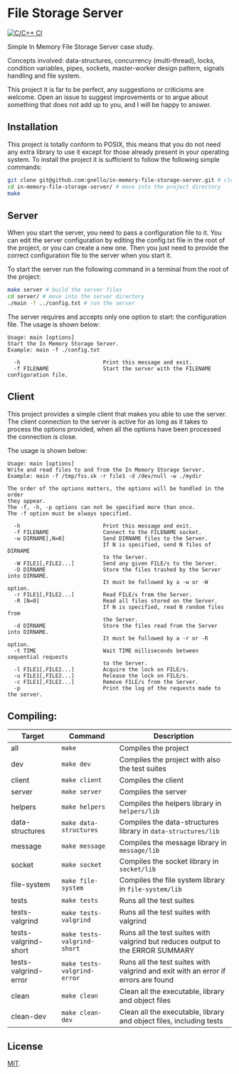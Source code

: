 # File Storage Server
[![C/C++ CI][1]][2]

Simple In Memory File Storage Server case study.  

Concepts involved: data-structures, concurrency (multi-thread), locks, condition variables, pipes, sockets, 
master-worker design pattern, signals handling and file system. 

This project it is far to be perfect, any suggestions or criticisms are welcome. Open an issue to suggest improvements 
or to argue about something that does not add up to you, and I will be happy to answer.

## Installation
This project is totally conform to POSIX, this means that you do not need any extra library to use it
except for those already present in your operating system.
To install the project it is sufficient to follow the following simple commands:

```bash
git clone git@github.com:gnello/in-memory-file-storage-server.git # clone the project
cd in-memory-file-storage-server/ # move into the project directory
make
```

## Server
When you start the server, you need to pass a configuration file to it. You can edit the server configuration by editing 
the config.txt file in the root of the project, or you can create a new one. Then you just need to provide the correct 
configuration file to the server when you start it.  

To start the server run the following command in a terminal from the root of the project:

```bash
make server # build the server files 
cd server/ # move into the server directory
./main -f ../config.txt # run the server
```

The server requires and accepts only one option to start: the configuration file. The usage is shown below: 

```text
Usage: main [options]
Start the In Memory Storage Server.
Example: main -f ./config.txt

  -h                          Print this message and exit.
  -f FILENAME                 Start the server with the FILENAME configuration file.
```

## Client
This project provides a simple client that makes you able to use the server. The client connection to the server is 
active for as long as it takes to process the options provided, when all the options have been processed the connection 
is close.  

The usage is shown below:

```text
Usage: main [options]
Write and read files to and from the In Memory Storage Server.
Example: main -f /tmp/fss.sk -r file1 -d /dev/null -w ./mydir

The order of the options matters, the options will be handled in the order
they appear.
The -f, -h, -p options can not be specified more than once.
The -f option must be always specified.

  -h                          Print this message and exit.
  -f FILENAME                 Connect to the FILENAME socket.
  -w DIRNAME[,N=0]            Send DIRNAME files to the Server.
                              If N is specified, send N files of DIRNAME
                              to the Server.
  -W FILE1[,FILE2...]         Send any given FILE/s to the Server.
  -D DIRNAME                  Store the files trashed by the Server into DIRNAME.
                              It must be followed by a -w or -W option.
  -r FILE1[,FILE2...]         Read FILE/s from the Server.
  -R [N=0]                    Read all files stored on the Server.
                              If N is specified, read N random files from
                              the Server.
  -d DIRNAME                  Store the files read from the Server into DIRNAME.
                              It must be followed by a -r or -R option.
  -t TIME                     Wait TIME milliseconds between sequential requests
                              to the Server.
  -l FILE1[,FILE2...]         Acquire the lock on FILE/s.
  -u FILE1[,FILE2...]         Release the lock on FILE/s.
  -c FILE1[,FILE2...]         Remove FILE/s from the Server.
  -p                          Print the log of the requests made to the server.
```

## Compiling:

Target | Command | Description
--- | --- | ---
all | `make`| Compiles the project
dev | `make dev`| Compiles the project with also the test suites
client | `make client`| Compiles the client
server | `make server`| Compiles the server
helpers | `make helpers`| Compiles the helpers library in `helpers/lib`
data-structures | `make data-structures`| Compiles the data-structures library in `data-structures/lib`
message | `make message`| Compiles the message library in `message/lib`
socket | `make socket`| Compiles the socket library in `socket/lib`
file-system | `make file-system`| Compiles the file system library in `file-system/lib`
tests | `make tests`| Runs all the test suites
tests-valgrind | `make tests-valgrind`| Runs all the test suites with valgrind
tests-valgrind-short | `make tests-valgrind-short`| Runs all the test suites with valgrind but reduces output to the ERROR SUMMARY
tests-valgrind-error | `make tests-valgrind-error`| Runs all the test suites with valgrind and exit with an error if errors are found
clean | `make clean`| Clean all the executable, library and object files
clean-dev | `make clean-dev`| Clean all the executable, library and object files, including tests

## License

[MIT](LICENSE.md).

[1]: https://github.com/gnello/so-project/actions/workflows/c-cpp.yml/badge.svg
[2]: https://github.com/gnello/so-project/actions/workflows/c-cpp.yml
